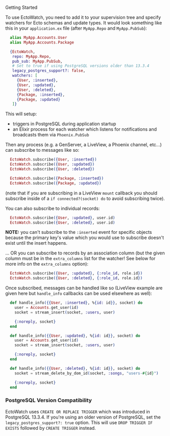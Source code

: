 Getting Started

To use EctoWatch, you need to add it to your supervision tree and specify watchers for Ecto schemas and update types. It would look something like this in your `application.ex` file (after `MyApp.Repo` and `MyApp.PubSub`):

```elixir
  alias MyApp.Accounts.User
  alias MyApp.Accounts.Package

  {EctoWatch,
   repo: MyApp.Repo,
   pub_sub: MyApp.PubSub,
   # Set to true if using PostgreSQL versions older than 13.3.4
   legacy_postgres_support?: false,
   watchers: [
     {User, :inserted},
     {User, :updated},
     {User, :deleted},
     {Package, :inserted},
     {Package, :updated}
   ]}
```

This will setup:

- triggers in PostgreSQL during application startup
- an Elixir process for each watcher which listens for notifications and broadcasts them via `Phoenix.PubSub`

Then any process (e.g. a GenServer, a LiveView, a Phoenix channel, etc...) can subscribe to messages like so:

```elixir
  EctoWatch.subscribe({User, :inserted})
  EctoWatch.subscribe({User, :updated})
  EctoWatch.subscribe({User, :deleted})

  EctoWatch.subscribe({Package, :inserted})
  EctoWatch.subscribe({Package, :updated})
```

(note that if you are subscribing in a LiveView `mount` callback you should subscribe inside of a `if connected?(socket) do` to avoid subscribing twice).

You can also subscribe to individual records:

```elixir
  EctoWatch.subscribe({User, :updated}, user.id)
  EctoWatch.subscribe({User, :deleted}, user.id)
```

**NOTE:** you can't subscribe to the `:inserted` event for specific objects because the primary key's value which you would use to subscribe doesn't exist until the insert happens.

... OR you can subscribe to records by an association column (but the given column must be in the `extra_columns` list for the watcher! See below for more info on the `extra_columns` option):

```elixir
  EctoWatch.subscribe({User, :updated}, {:role_id, role.id})
  EctoWatch.subscribe({User, :deleted}, {:role_id, role.id})
```

Once subscribed, messages can be handled like so (LiveView example are given here but `handle_info` callbacks can be used elsewhere as well):

```elixir
  def handle_info({{User, :inserted}, %{id: id}}, socket) do
    user = Accounts.get_user(id)
    socket = stream_insert(socket, :users, user)

    {:noreply, socket}
  end

  def handle_info({{User, :updated}, %{id: id}}, socket) do
    user = Accounts.get_user(id)
    socket = stream_insert(socket, :users, user)

    {:noreply, socket}
  end

  def handle_info({{User, :deleted}, %{id: id}}, socket) do
    socket = stream_delete_by_dom_id(socket, :songs, "users-#{id}")

    {:noreply, socket}
  end
```

### PostgreSQL Version Compatibility

EctoWatch uses `CREATE OR REPLACE TRIGGER` which was introduced in PostgreSQL 13.3.4. If you're using an older version of PostgreSQL, set the `legacy_postgres_support?: true` option. This will use `DROP TRIGGER IF EXISTS` followed by `CREATE TRIGGER` instead.
